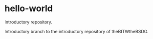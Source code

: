 # hello-world
Introductory repository.

Introductory branch to the introductory repository of theBITWtheBSDO.
